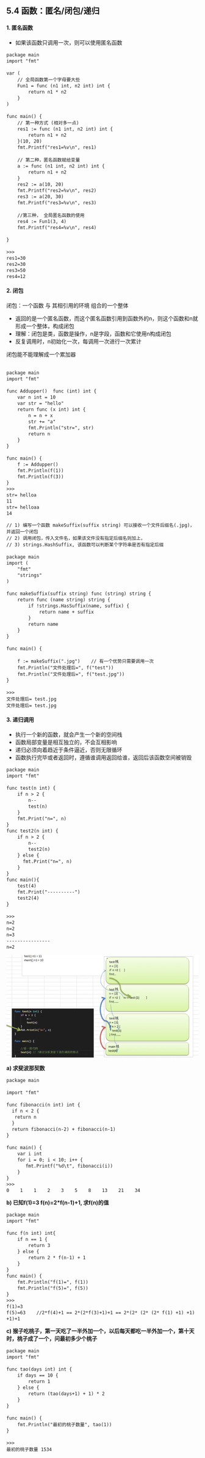## 5.4 函数：匿名/闭包/递归


#### 1. 匿名函数

* 如果该函数只调用一次，则可以使用匿名函数

```
package main
import "fmt"

var (
    // 全局函数第一个字母要大些
    Fun1 = func (n1 int, n2 int) int {
        return n1 * n2
    }
)

func main() {
    // 第一种方式 (相对多一点)
    res1 := func (n1 int, n2 int) int {
        return n1 + n2
    }(10, 20)
    fmt.Printf("res1=%v\n", res1)

    // 第二种，匿名函数赋给变量
    a := func (n1 int, n2 int) int {
        return n1 + n2
    }
    res2 := a(10, 20)
    fmt.Printf("res2=%v\n", res2)
    res3 := a(20, 30)
    fmt.Printf("res3=%v\n", res3)

    //第三种， 全局匿名函数的使用
    res4 := Fun1(3, 4)
    fmt.Printf("res4=%v\n", res4)

}

>>>
res1=30
res2=30
res3=50
res4=12
```


#### 2. 闭包

闭包：一个函数 与 其相引用的环境 组合的一个整体

* 返回的是一个匿名函数，而这个匿名函数引用到函数外的n，则这个函数和n就形成一个整体，构成闭包
* 理解：闭包是类，函数是操作，n是字段，函数和它使用n构成闭包
* 反复调用时，n初始化一次，每调用一次进行一次累计

闭包能不能理解成一个累加器

```

package main
import "fmt"

func Addupper()  func (int) int {
    var n int = 10
    var str = "hello"
    return func (x int) int {
        n = n + x
        str += "a"
        fmt.Println("str=", str)
        return n
    }
}

func main() {
    f := Addupper()
    fmt.Println(f(1))
    fmt.Println(f(3))
}
>>>
str= helloa
11
str= helloaa
14
```

```
// 1) 编写一个函数 makeSuffix(suffix string) 可以接收一个文件后缀名(.jpg)，并返回一个闭包
// 2) 调用闭包，传入文件名，如果该文件没有指定后缀名则加上，
// 3) strings.HashSuffix, 该函数可以判断某个字符串是否有指定后缀

package main
import (
    "fmt"
    "strings"
)

func makeSuffix(suffix string) func (string) string {
    return func (name string) string {
        if !strings.HasSuffix(name, suffix) {
            return name + suffix
        }
        return name
    }
}

func main() {

    f := makeSuffix(".jpg")    // 有一个优势只需要调用一次
    fmt.Println("文件处理后=", f("test"))
    fmt.Println("文件处理后=", f("test.jpg"))
}

>>>
文件处理后= test.jpg
文件处理后= test.jpg
```

#### 3. 递归调用    

* 执行一个新的函数，就会产生一个新的空间栈
* 函数局部变量是相互独立的，不会互相影响
* 递归必须向着趋近于条件逼近，否则无限循环
* 函数执行完毕或者返回时，遵循谁调用返回给谁，返回后该函数空间被销毁

```
package main
import "fmt"

func test(n int) {
    if n > 2 {
        n--
        test(n)
    }
    fmt.Print("n=", n)
}
func test2(n int) {
    if n > 2 {
        n--
        test2(n)
    } else {
      fmt.Print("n=", n)
    }
}
func main(){
    test(4)
    fmt.Print("----------")
    test2(4)
}

>>>
n=2
n=2
n=3
----------------
n=2
```
![](../_static/05_01.png)


**a) 求斐波那契数**   
```
package main

import "fmt"

func fibonacci(n int) int {
  if n < 2 {
   return n
  }
  return fibonacci(n-2) + fibonacci(n-1)
}

func main() {
    var i int
    for i = 0; i < 10; i++ {
       fmt.Printf("%d\t", fibonacci(i))
    }
}
>>>
0    1    1    2    3    5    8    13    21    34
```

**b) 已知f(1)=3 f(n)=2*f(n-1)+1, 求f(n)的值**

```
package main
import "fmt"

func f(n int) int{
    if n == 1 {
        return 3
    } else {
        return 2 * f(n-1) + 1
    }
}
func main() {
    fmt.Println("f(1)=", f(1))
    fmt.Println("f(5)=", f(5))
}
>>>
f(1)=3
f(5)=63    //2*f(4)+1 == 2*(2*f(3)+1)+1 == 2*(2* (2* (2* f(1) +1) +1) +1)+1
```

**c) 猴子吃桃子，第一天吃了一半外加一个，以后每天都吃一半外加一个，第十天时，桃子成了一个，问最初多少个桃子**
```
package main
import "fmt"

func tao(days int) int {
    if days == 10 {
        return 1
    } else {
        return (tao(days+1) + 1) * 2 
    }
}

func main() {
    fmt.Println("最初的桃子数量", tao(1))
}

>>> 
最初的桃子数量 1534
```

